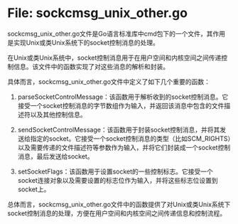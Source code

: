 # File: sockcmsg_unix_other.go

sockcmsg_unix_other.go文件是Go语言标准库中cmd包下的一个文件，其作用是实现Unix或类Unix系统下的socket控制消息的处理。

在Unix或类Unix系统中，socket控制消息用于在用户空间和内核空间之间传递控制信息。该文件中的函数实现了对这些消息的解析和封装。

具体而言，sockcmsg_unix_other.go文件中定义了如下几个重要的函数：

1. parseSocketControlMessage：该函数用于解析收到的socket控制消息。它接受一个socket控制消息的字节数组作为输入，并返回该消息中包含的文件描述符以及其他控制信息。

2. sendSocketControlMessage：该函数用于封装socket控制消息，并将其发送给指定的socket。它接受一个socket控制消息的类型（比如SCM_RIGHTS）以及需要传递的文件描述符等参数作为输入，并将它们封装成一个socket控制消息，最后发送给socket。

3. setSocketFlags：该函数用于设置socket的一些控制标志。它接受一个socket连接对象以及需要设置的标志位作为输入，并将这些标志位设置到socket上。

总体而言，sockcmsg_unix_other.go文件中的函数提供了对Unix或类Unix系统下socket控制消息的处理，方便在用户空间和内核空间之间传递信息和控制流程。

